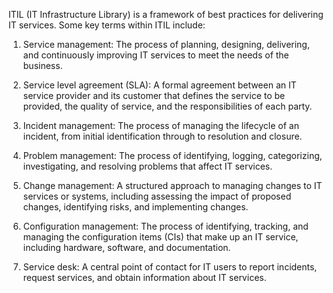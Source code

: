 ITIL (IT Infrastructure Library) is a framework of best practices for delivering IT services. Some key terms within ITIL include:

1. Service management: The process of planning, designing, delivering, and continuously improving IT services to meet the needs of the business.

2. Service level agreement (SLA): A formal agreement between an IT service provider and its customer that defines the service to be provided, the quality of service, and the responsibilities of each party.

3. Incident management: The process of managing the lifecycle of an incident, from initial identification through to resolution and closure.

4. Problem management: The process of identifying, logging, categorizing, investigating, and resolving problems that affect IT services.

5. Change management: A structured approach to managing changes to IT services or systems, including assessing the impact of proposed changes, identifying risks, and implementing changes.

6. Configuration management: The process of identifying, tracking, and managing the configuration items (CIs) that make up an IT service, including hardware, software, and documentation.

7. Service desk: A central point of contact for IT users to report incidents, request services, and obtain information about IT services.
